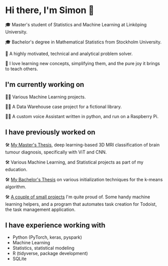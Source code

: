 # Hi there, I'm Simon 👋
🎓 Master's student of Statistics and Machine Learning at Linköping University.

🎓 Bachelor's degree in Mathematical Statistics from Stockholm University.

📖 A highly motivated, technical and analytical problem solver.

📖 I love learning new concepts, simplifying them, and the pure joy it brings to teach others.

## I'm currently working on
👨‍💻 Various Machine Learning projects.

👨‍💻 A Data Warehouse case project for a fictional library.

👨‍💻 A custom voice Assistant written in python, and run on a Raspberry Pi.

## I have previously worked on
🛠️ [My Master's Thesis](https://github.com/TheLaughingDuck/Master_Thesis), deep learning-based 3D MRI classification of brain tumour diagnosis, specifically with ViT and CNN. 

🛠️ Various Machine Learning, and Statistical projects as part of my education.

🛠️ [My Bachelor's Thesis](https://github.com/TheLaughingDuck/KANDIDAT_Simulation) on various initialization techniques for the k-means algorithm.

🛠️ [A couple of small projects](https://github.com/TheLaughingDuck/Small_Projects) I'm quite proud of. Some handy machine learning helpers, and a program that automates task creation for Todoist, the task management application.

## I have experience working with
- Python (PyTorch, keras, pyspark)
- Machine Learning
- Statistics, statistical modeling
- R (tidyverse, package development)
- SQLite


<!--
🎓 I'm a Master's student of Statistics and Machine Learning coming from a background of mathematical statistics and with great interest in investigating various kinds of data and machine learning models, always with a focus on investigating, understanding, and applying.

🧠 Most recently, in my Master's Thesis, I worked on brain tumour diagnosis classification based on fusion of 3D-MRI sequences using deep learning, specifically using Vision Transformers and Convolutional Neural Networks. It was a very interesting project, providing me with a lot of hands-on experience with research and custom model training using PyTorch.

👨‍🔬 I am highly motivated by the desire to learn new things and develop my analytical and technical abilities. I am highly solution oriented, and I love coming up with cool use cases when learning new techniques and methods. I excel when working on a clearly defined problem, but I also enjoy less clear tasks, requiring an investigative and explorative process. I love to learn, to simplify and to summarise my findings, and the joy it brings to teach.

-->

<!--
**TheLaughingDuck/TheLaughingDuck** is a ✨ _special_ ✨ repository because its `README.md` (this file) appears on your GitHub profile.

Here are some ideas to get you started:

- 🔭 I’m currently working on ...
- 🌱 I’m currently learning ...
- 👯 I’m looking to collaborate on ...
- 🤔 I’m looking for help with ...
- 💬 Ask me about ...
- 📫 How to reach me: ...
- 😄 Pronouns: ...
- ⚡ Fun fact: ...
-->
